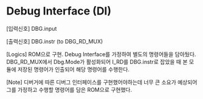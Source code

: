 # Debug Interface (DI)

[입력신호]
DBG.input

[출력신호]
DBG.instr   (to DBG_RD_MUX)

[Logics]
ROM으로 구현. Debug Interface를 가정하여 별도의 명령어들을 담아뒀다.
DBG_RD_MUX에서 Dbg.Mode가 활성화되어 I_RD를 DBG.instr로 잡았을 때 본 모듈에 저장된 명령어가 인출되어 해당 명령어를 수행한다.

[Note]
디버거에 따른 디버그 인터페이스를 구현했어야하는데 너무 큰 소요가 예상되어
그를 가정하고 수행할 명령어를 담은 ROM으로 구현했다. 